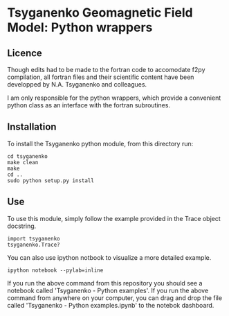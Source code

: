 # Tsyganenko Geomagnetic Field Model: Python wrappers

## Licence

Though edits had to be made to the fortran code to accomodate f2py compilation, all fortran files and their scientific content have been developped by N.A. Tsyganenko and colleagues.

I am only responsible for the python wrappers, which provide a convenient python class as an interface with the fortran subroutines.

## Installation

To install the Tsyganenko python module, from this directory run:  

    cd tsyganenko
    make clean
    make
    cd ..
    sudo python setup.py install

## Use

To use this module, simply follow the example provided in the Trace object docstring.

    import tsyganenko
    tsyganenko.Trace?

You can also use ipython notbook to visualize a more detailed example.

    ipython notebook --pylab=inline

If you run the above command from this repository you should see a notebook called 'Tsyganenko - Python examples'. If you run the above command from anywhere on your computer, you can drag and drop the file called 'Tsyganenko - Python examples.ipynb' to the notebok dashboard.
